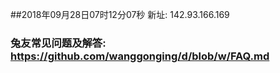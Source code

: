 ##2018年09月28日07时12分07秒 新址: 142.93.166.169
### 兔友常见问题及解答: https://github.com/wanggonging/d/blob/w/FAQ.md
